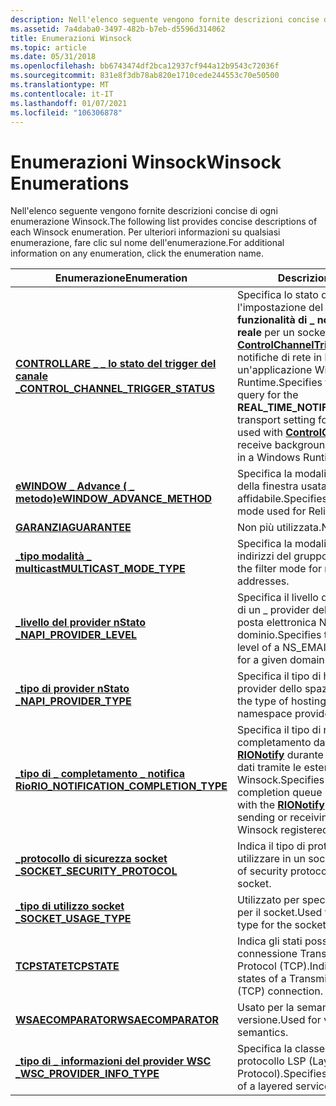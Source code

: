 ```yaml
---
description: Nell'elenco seguente vengono fornite descrizioni concise di ogni enumerazione Winsock. Per ulteriori informazioni su qualsiasi enumerazione, fare clic sul nome dell'enumerazione.
ms.assetid: 7a4daba0-3497-482b-b7eb-d5596d314062
title: Enumerazioni Winsock
ms.topic: article
ms.date: 05/31/2018
ms.openlocfilehash: bb6743474df2bca12937cf944a12b9543c72036f
ms.sourcegitcommit: 831e8f3db78ab820e1710cede244553c70e50500
ms.translationtype: MT
ms.contentlocale: it-IT
ms.lasthandoff: 01/07/2021
ms.locfileid: "106306878"
---
```

# <a name="winsock-enumerations"></a><span data-ttu-id="3cd67-104">Enumerazioni Winsock</span><span class="sxs-lookup"><span data-stu-id="3cd67-104">Winsock Enumerations</span></span>

<span data-ttu-id="3cd67-105">Nell'elenco seguente vengono fornite descrizioni concise di ogni enumerazione Winsock.</span><span class="sxs-lookup"><span data-stu-id="3cd67-105">The following list provides concise descriptions of each Winsock enumeration.</span></span> <span data-ttu-id="3cd67-106">Per ulteriori informazioni su qualsiasi enumerazione, fare clic sul nome dell'enumerazione.</span><span class="sxs-lookup"><span data-stu-id="3cd67-106">For additional information on any enumeration, click the enumeration name.</span></span>

| <span data-ttu-id="3cd67-107">Enumerazione</span><span class="sxs-lookup"><span data-stu-id="3cd67-107">Enumeration</span></span> | <span data-ttu-id="3cd67-108">Descrizione</span><span class="sxs-lookup"><span data-stu-id="3cd67-108">Description</span></span> |
|-|-|
| [<span data-ttu-id="3cd67-109">**CONTROLLARE \_ \_ lo stato del trigger del canale \_**</span><span class="sxs-lookup"><span data-stu-id="3cd67-109">**CONTROL\_CHANNEL\_TRIGGER\_STATUS**</span></span>](/windows/win32/api/mstcpip/ne-mstcpip-control_channel_trigger_status) | <span data-ttu-id="3cd67-110">Specifica lo stato di una query per l'impostazione del trasporto della **funzionalità di \_ notifica in tempo \_ \_ reale** per un socket TCP usato con [**ControlChannelTrigger**](/uwp/api/Windows.Networking.Sockets.ControlChannelTrigger) per ricevere notifiche di rete in background in un'applicazione Windows Runtime.</span><span class="sxs-lookup"><span data-stu-id="3cd67-110">Specifies the status from a query for the **REAL\_TIME\_NOTIFICATION\_CAPABILITY** transport setting for a TCP socket that is used with [**ControlChannelTrigger**](/uwp/api/Windows.Networking.Sockets.ControlChannelTrigger) to receive background network notifications in a Windows Runtime application.</span></span> |
| [<span data-ttu-id="3cd67-111">**eWINDOW \_ Advance ( \_ metodo)**</span><span class="sxs-lookup"><span data-stu-id="3cd67-111">**eWINDOW\_ADVANCE\_METHOD**</span></span>](/windows/win32/api/wsrm/ne-wsrm-ewindow_advance_method) | <span data-ttu-id="3cd67-112">Specifica la modalità di avanzamento della finestra usata per il multicast affidabile.</span><span class="sxs-lookup"><span data-stu-id="3cd67-112">Specifies the window advance mode used for Reliable Multicast.</span></span> |
| [<span data-ttu-id="3cd67-113">**GARANZIA**</span><span class="sxs-lookup"><span data-stu-id="3cd67-113">**GUARANTEE**</span></span>](./guarantee-2.md) | <span data-ttu-id="3cd67-114">Non più utilizzata.</span><span class="sxs-lookup"><span data-stu-id="3cd67-114">No longer used.</span></span> |
| [<span data-ttu-id="3cd67-115">**\_tipo modalità \_ multicast**</span><span class="sxs-lookup"><span data-stu-id="3cd67-115">**MULTICAST\_MODE\_TYPE**</span></span>](/windows/win32/api/ws2ipdef/ne-ws2ipdef-multicast_mode_type) | <span data-ttu-id="3cd67-116">Specifica la modalità di filtro per gli indirizzi del gruppo multicast.</span><span class="sxs-lookup"><span data-stu-id="3cd67-116">Specifies the filter mode for multicast group addresses.</span></span> |
| [<span data-ttu-id="3cd67-117">**\_livello del provider nStato \_**</span><span class="sxs-lookup"><span data-stu-id="3cd67-117">**NAPI\_PROVIDER\_LEVEL**</span></span>](/windows/win32/api/nsemail/ne-nsemail-napi_provider_level) | <span data-ttu-id="3cd67-118">Specifica il livello di autorità del provider di un \_ provider dello spazio dei nomi di posta elettronica NS per un determinato dominio.</span><span class="sxs-lookup"><span data-stu-id="3cd67-118">Specifies the provider authority level of a NS\_EMAIL namespace provider for a given domain.</span></span> |
| [<span data-ttu-id="3cd67-119">**\_tipo di provider nStato \_**</span><span class="sxs-lookup"><span data-stu-id="3cd67-119">**NAPI\_PROVIDER\_TYPE**</span></span>](/windows/win32/api/nsemail/ne-nsemail-napi_provider_type) | <span data-ttu-id="3cd67-120">Specifica il tipo di host previsto per un provider dello spazio dei nomi.</span><span class="sxs-lookup"><span data-stu-id="3cd67-120">Specifies the type of hosting expected for a namespace provider.</span></span> |
| [<span data-ttu-id="3cd67-121">**\_tipo di \_ completamento \_ notifica Rio**</span><span class="sxs-lookup"><span data-stu-id="3cd67-121">**RIO\_NOTIFICATION\_COMPLETION\_TYPE**</span></span>](/windows/win32/api/mswsock/ne-mswsock-rio_notification_completion_type) | <span data-ttu-id="3cd67-122">Specifica il tipo di notifiche della coda di completamento da usare con la funzione [**RIONotify**](/windows/win32/api/mswsock/nc-mswsock-lpfn_rionotify) durante l'invio o la ricezione di dati tramite le estensioni i/O registrate di Winsock.</span><span class="sxs-lookup"><span data-stu-id="3cd67-122">Specifies the type of completion queue notifications to use with the [**RIONotify**](/windows/win32/api/mswsock/nc-mswsock-lpfn_rionotify) function when sending or receiving data using the Winsock registered I/O extensions.</span></span> |
| [<span data-ttu-id="3cd67-123">**\_protocollo di sicurezza socket \_**</span><span class="sxs-lookup"><span data-stu-id="3cd67-123">**SOCKET\_SECURITY\_PROTOCOL**</span></span>](/windows/win32/api/mstcpip/ne-mstcpip-socket_security_protocol) | <span data-ttu-id="3cd67-124">Indica il tipo di protocollo di sicurezza da utilizzare in un socket.</span><span class="sxs-lookup"><span data-stu-id="3cd67-124">Indicates the type of security protocol to be used on a socket.</span></span> |
| [<span data-ttu-id="3cd67-125">**\_tipo di utilizzo socket \_**</span><span class="sxs-lookup"><span data-stu-id="3cd67-125">**SOCKET\_USAGE\_TYPE**</span></span>](/windows/win32/api/Mstcpip/ne-mstcpip-socket_usage_type) | <span data-ttu-id="3cd67-126">Utilizzato per specificare il tipo di utilizzo per il socket.</span><span class="sxs-lookup"><span data-stu-id="3cd67-126">Used to specified the usage type for the socket.</span></span> |
| [<span data-ttu-id="3cd67-127">**TCPSTATE**</span><span class="sxs-lookup"><span data-stu-id="3cd67-127">**TCPSTATE**</span></span>](/windows/win32/api/mstcpip/ne-mstcpip-tcpstate) | <span data-ttu-id="3cd67-128">Indica gli stati possibili di una connessione Transmission Control Protocol (TCP).</span><span class="sxs-lookup"><span data-stu-id="3cd67-128">Indicates the possible states of a Transmission Control Protocol (TCP) connection.</span></span> |
| [<span data-ttu-id="3cd67-129">**WSAECOMPARATOR**</span><span class="sxs-lookup"><span data-stu-id="3cd67-129">**WSAECOMPARATOR**</span></span>](/windows/win32/api/Winsock2/ne-winsock2-wsaecomparator) | <span data-ttu-id="3cd67-130">Usato per la semantica di confronto della versione.</span><span class="sxs-lookup"><span data-stu-id="3cd67-130">Used for version-comparison semantics.</span></span> |
| [<span data-ttu-id="3cd67-131">**\_tipo di \_ informazioni del provider WSC \_**</span><span class="sxs-lookup"><span data-stu-id="3cd67-131">**WSC\_PROVIDER\_INFO\_TYPE**</span></span>](/windows/win32/api/ws2spi/ne-ws2spi-wsc_provider_info_type) | <span data-ttu-id="3cd67-132">Specifica la classe di informazioni di un protocollo LSP (Layered Service Protocol).</span><span class="sxs-lookup"><span data-stu-id="3cd67-132">Specifies the information class of a layered service protocol (LSP).</span></span> |
